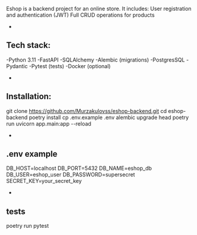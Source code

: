 Eshop is a backend project for an online store. It includes:
User registration and authentication (JWT)
Full CRUD operations for products

-
Tech stack:
-

-Python 3.11
-FastAPI
-SQLAlchemy
-Alembic (migrations)
-PostgresSQL
-Pydantic
-Pytest (tests)
-Docker (optional)

-
Installation:
-

git clone https://github.com/Murzakulovss/eshop-backend.git
cd eshop-backend
poetry install
cp .env.example .env
alembic upgrade head
poetry run uvicorn app.main:app --reload

-
.env example
-

DB_HOST=localhost
DB_PORT=5432
DB_NAME=eshop_db
DB_USER=eshop_user
DB_PASSWORD=supersecret
SECRET_KEY=your_secret_key

-
tests
-

poetry run pytest